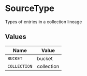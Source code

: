 # SourceType

Types of entries in a collection lineage


## Values

| Name         | Value        |
| ------------ | ------------ |
| `BUCKET`     | bucket       |
| `COLLECTION` | collection   |